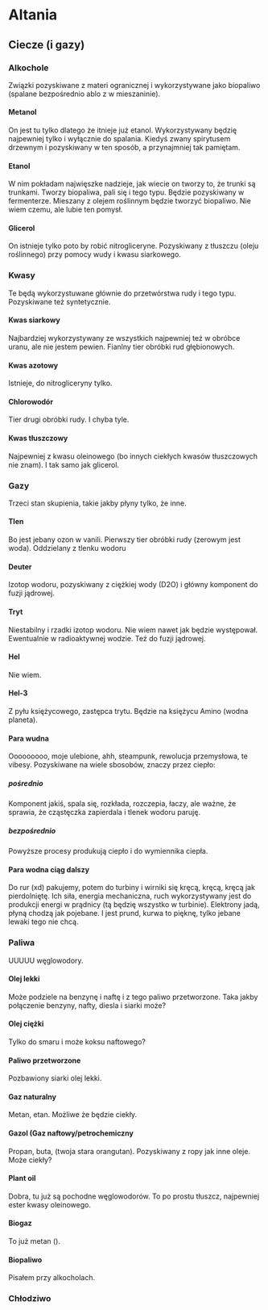 # Altania
## Ciecze (i gazy)
### Alkochole
Związki pozyskiwane z materi ogranicznej i wykorzystywane jako biopaliwo (spalane bezpośrednio ablo z w mieszaninie).
#### Metanol
On jest tu tylko dlatego że itnieje już etanol. Wykorzystywany będzię najpewniej tylko i wyłącznie do spalania. Kiedyś zwany spirytusem drzewnym i pozyskiwany w ten sposób, a przynajmniej tak pamiętam.
#### Etanol
W nim pokładam najwięszke nadzieje, jak wiecie on tworzy to, że trunki są trunkami. Tworzy biopaliwa, pali się i tego typu. Będzie pozyskiwany w fermenterze. Mieszany z olejem roślinnym będzie tworzyć biopaliwo. Nie wiem czemu, ale lubie ten pomysł.
#### Glicerol
On istnieje tylko poto by robić nitrogliceryne. Pozyskiwany z tłuszczu (oleju roślinnego) przy pomocy wudy i kwasu siarkowego.
### Kwasy
Te będą wykorzystuwane głównie do przetwórstwa rudy i tego typu. Pozyskiwane też syntetycznie.
#### Kwas siarkowy
Najbardziej wykorzystywany ze wszystkich najpewniej też w obróbce uranu, ale nie jestem pewien. Fianlny tier obróbki rud głębionowych.
#### Kwas azotowy
Istnieje, do nitrogliceryny tylko.
#### Chlorowodór
Tier drugi obróbki rudy. I chyba tyle.
#### Kwas tłuszczowy
Najpewniej z kwasu oleinowego (bo innych ciekłych kwasów tłuszczowych nie znam). I tak samo jak glicerol.
### Gazy
Trzeci stan skupienia, takie jakby płyny tylko, że inne. 
#### Tlen
Bo jest jebany ozon w vanili. Pierwszy tier obróbki rudy (zerowym jest woda). Oddzielany z tlenku wodoru
#### Deuter
Izotop wodoru, pozyskiwany z ciężkiej wody (D2O) i główny komponent do fuzji jądrowej.
#### Tryt
Niestabilny i rzadki izotop wodoru. Nie wiem nawet jak będzie występował. Ewentualnie w radioaktywnej wodzie. Też do fuzji jądrowej.
#### Hel
Nie wiem.
#### Hel-3
Z pyłu księżycowego, zastępca trytu. Będzie na księżycu Amino (wodna planeta).
#### Para wudna
Ooooooooo, moje ulebione, ahh, steampunk, rewolucja przemysłowa, te vibesy. Pozyskiwane na wiele sbosobów, znaczy przez ciepło: 
##### pośrednio
Komponent jakiś, spala się, rozkłada, rozczepia, łaczy, ale ważne, że sprawia, że cząstęczka zapierdala i tlenek wodoru paruję.
##### bezpośrednio
Powyższe procesy produkują ciepło i do wymiennika ciepła.
#### Para wodna ciąg dalszy
Do rur (xd) pakujemy, potem do turbiny i wirniki się kręcą, kręcą, kręcą jak pierdolniętę. Ich siła, energia mechaniczna, ruch wykorzystywany jest do produkcji energi w prądnicy (tą będzię wszystko w turbinie). Elektrony jadą, płyną chodzą jak pojebane. I jest prund, kurwa to pięknę, tylko jebane lewaki tego nie chcą.
### Paliwa
UUUUU węglowodory.
#### Olej lekki
Może podziele na benzynę i naftę i z tego paliwo przetworzone. Taka jakby połączenie benzyny, nafty, diesla i siarki może?
#### Olej ciężki
Tylko do smaru i może koksu naftowego?
#### Paliwo przetworzone
Pozbawiony siarki olej lekki.
#### Gaz naturalny
Metan, etan. Możliwe że będzie ciekły.
#### Gazol (Gaz naftowy/petrochemiczny
Propan, buta, (twoja stara orangutan). Pozyskiwany z ropy jak inne oleje. Może ciekły?
#### Plant oil
Dobra, tu już są pochodne węglowodorów. To po prostu tłuszcz, najpewniej ester kwasy oleinowego.
#### Biogaz
To już metan ().
#### Biopaliwo
Pisałem przy alkocholach.
### Chłodziwo